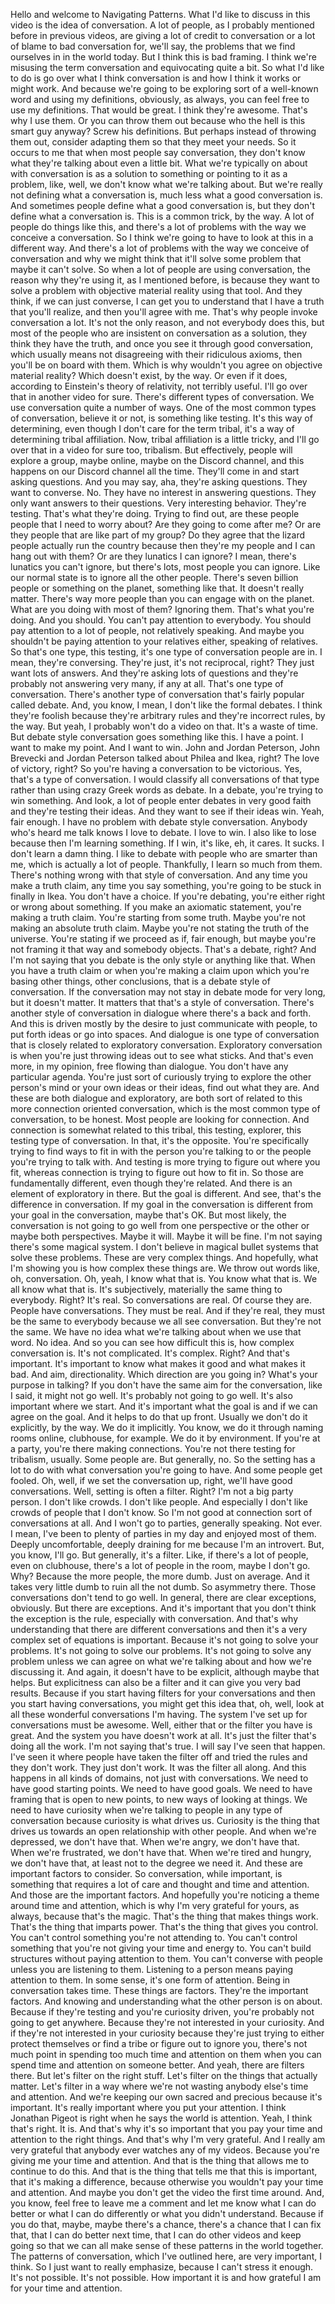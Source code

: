  Hello and welcome to Navigating Patterns. What I'd like to discuss in this video is the idea of conversation. A lot of people, as I probably mentioned before in previous videos, are giving a lot of credit to conversation or a lot of blame to bad conversation for, we'll say, the problems that we find ourselves in in the world today. But I think this is bad framing. I think we're misusing the term conversation and equivocating quite a bit. So what I'd like to do is go over what I think conversation is and how I think it works or might work. And because we're going to be exploring sort of a well-known word and using my definitions, obviously, as always, you can feel free to use my definitions. That would be great. I think they're awesome. That's why I use them. Or you can throw them out because who the hell is this smart guy anyway? Screw his definitions. But perhaps instead of throwing them out, consider adapting them so that they meet your needs. So it occurs to me that when most people say conversation, they don't know what they're talking about even a little bit. What we're typically on about with conversation is as a solution to something or pointing to it as a problem, like, well, we don't know what we're talking about. But we're really not defining what a conversation is, much less what a good conversation is. And sometimes people define what a good conversation is, but they don't define what a conversation is. This is a common trick, by the way. A lot of people do things like this, and there's a lot of problems with the way we conceive a conversation. So I think we're going to have to look at this in a different way. And there's a lot of problems with the way we conceive of conversation and why we might think that it'll solve some problem that maybe it can't solve. So when a lot of people are using conversation, the reason why they're using it, as I mentioned before, is because they want to solve a problem with objective material reality using that tool. And they think, if we can just converse, I can get you to understand that I have a truth that you'll realize, and then you'll agree with me. That's why people invoke conversation a lot. It's not the only reason, and not everybody does this, but most of the people who are insistent on conversation as a solution, they think they have the truth, and once you see it through good conversation, which usually means not disagreeing with their ridiculous axioms, then you'll be on board with them. Which is why wouldn't you agree on objective material reality? Which doesn't exist, by the way. Or even if it does, according to Einstein's theory of relativity, not terribly useful. I'll go over that in another video for sure. There's different types of conversation. We use conversation quite a number of ways. One of the most common types of conversation, believe it or not, is something like testing. It's this way of determining, even though I don't care for the term tribal, it's a way of determining tribal affiliation. Now, tribal affiliation is a little tricky, and I'll go over that in a video for sure too, tribalism. But effectively, people will explore a group, maybe online, maybe on the Discord channel, and this happens on our Discord channel all the time. They'll come in and start asking questions. And you may say, aha, they're asking questions. They want to converse. No. They have no interest in answering questions. They only want answers to their questions. Very interesting behavior. They're testing. That's what they're doing. Trying to find out, are these people people that I need to worry about? Are they going to come after me? Or are they people that are like part of my group? Do they agree that the lizard people actually run the country because then they're my people and I can hang out with them? Or are they lunatics I can ignore? I mean, there's lunatics you can't ignore, but there's lots, most people you can ignore. Like our normal state is to ignore all the other people. There's seven billion people or something on the planet, something like that. It doesn't really matter. There's way more people than you can engage with on the planet. What are you doing with most of them? Ignoring them. That's what you're doing. And you should. You can't pay attention to everybody. You should pay attention to a lot of people, not relatively speaking. And maybe you shouldn't be paying attention to your relatives either, speaking of relatives. So that's one type, this testing, it's one type of conversation people are in. I mean, they're conversing. They're just, it's not reciprocal, right? They just want lots of answers. And they're asking lots of questions and they're probably not answering very many, if any at all. That's one type of conversation. There's another type of conversation that's fairly popular called debate. And, you know, I mean, I don't like the formal debates. I think they're foolish because they're arbitrary rules and they're incorrect rules, by the way. But yeah, I probably won't do a video on that. It's a waste of time. But debate style conversation goes something like this. I have a point. I want to make my point. And I want to win. John and Jordan Peterson, John Brevecki and Jordan Peterson talked about Philea and Ikea, right? The love of victory, right? So you're having a conversation to be victorious. Yes, that's a type of conversation. I would classify all conversations of that type rather than using crazy Greek words as debate. In a debate, you're trying to win something. And look, a lot of people enter debates in very good faith and they're testing their ideas. And they want to see if their ideas win. Yeah, fair enough. I have no problem with debate style conversation. Anybody who's heard me talk knows I love to debate. I love to win. I also like to lose because then I'm learning something. If I win, it's like, eh, it cares. It sucks. I don't learn a damn thing. I like to debate with people who are smarter than me, which is actually a lot of people. Thankfully, I learn so much from them. There's nothing wrong with that style of conversation. And any time you make a truth claim, any time you say something, you're going to be stuck in finally in Ikea. You don't have a choice. If you're debating, you're either right or wrong about something. If you make an axiomatic statement, you're making a truth claim. You're starting from some truth. Maybe you're not making an absolute truth claim. Maybe you're not stating the truth of the universe. You're stating if we proceed as if, fair enough, but maybe you're not framing it that way and somebody objects. That's a debate, right? And I'm not saying that you debate is the only style or anything like that. When you have a truth claim or when you're making a claim upon which you're basing other things, other conclusions, that is a debate style of conversation. If the conversation may not stay in debate mode for very long, but it doesn't matter. It matters that that's a style of conversation. There's another style of conversation in dialogue where there's a back and forth. And this is driven mostly by the desire to just communicate with people, to put forth ideas or go into spaces. And dialogue is one type of conversation that is closely related to exploratory conversation. Exploratory conversation is when you're just throwing ideas out to see what sticks. And that's even more, in my opinion, free flowing than dialogue. You don't have any particular agenda. You're just sort of curiously trying to explore the other person's mind or your own ideas or their ideas, find out what they are. And these are both dialogue and exploratory, are both sort of related to this more connection oriented conversation, which is the most common type of conversation, to be honest. Most people are looking for connection. And connection is somewhat related to this tribal, this testing, explorer, this testing type of conversation. In that, it's the opposite. You're specifically trying to find ways to fit in with the person you're talking to or the people you're trying to talk with. And testing is more trying to figure out where you fit, whereas connection is trying to figure out how to fit in. So those are fundamentally different, even though they're related. And there is an element of exploratory in there. But the goal is different. And see, that's the difference in conversation. If my goal in the conversation is different from your goal in the conversation, maybe that's OK. But most likely, the conversation is not going to go well from one perspective or the other or maybe both perspectives. Maybe it will. Maybe it will be fine. I'm not saying there's some magical system. I don't believe in magical bullet systems that solve these problems. These are very complex things. And hopefully, what I'm showing you is how complex these things are. We throw out words like, oh, conversation. Oh, yeah, I know what that is. You know what that is. We all know what that is. It's subjectively, materially the same thing to everybody. Right? It's real. So conversations are real. Of course they are. People have conversations. They must be real. And if they're real, they must be the same to everybody because we all see conversation. But they're not the same. We have no idea what we're talking about when we use that word. No idea. And so you can see how difficult this is, how complex conversation is. It's not complicated. It's complex. Right? And that's important. It's important to know what makes it good and what makes it bad. And aim, directionality. Which direction are you going in? What's your purpose in talking? If you don't have the same aim for the conversation, like I said, it might not go well. It's probably not going to go well. It's also important where we start. And it's important what the goal is and if we can agree on the goal. And it helps to do that up front. Usually we don't do it explicitly, by the way. We do it implicitly. You know, we do it through naming rooms online, clubhouse, for example. We do it by environment. If you're at a party, you're there making connections. You're not there testing for tribalism, usually. Some people are. But generally, no. So the setting has a lot to do with what conversation you're going to have. And some people get fooled. Oh, well, if we set the conversation up, right, we'll have good conversations. Well, setting is often a filter. Right? I'm not a big party person. I don't like crowds. I don't like people. And especially I don't like crowds of people that I don't know. So I'm not good at connection sort of conversations at all. And I won't go to parties, generally speaking. Not ever. I mean, I've been to plenty of parties in my day and enjoyed most of them. Deeply uncomfortable, deeply draining for me because I'm an introvert. But, you know, I'll go. But generally, it's a filter. Like, if there's a lot of people, even on clubhouse, there's a lot of people in the room, maybe I don't go. Why? Because the more people, the more dumb. Just on average. And it takes very little dumb to ruin all the not dumb. So asymmetry there. Those conversations don't tend to go well. In general, there are clear exceptions, obviously. But there are exceptions. And it's important that you don't think the exception is the rule, especially with conversation. And that's why understanding that there are different conversations and then it's a very complex set of equations is important. Because it's not going to solve your problems. It's not going to solve our problems. It's not going to solve any problem unless we can agree on what we're talking about and how we're discussing it. And again, it doesn't have to be explicit, although maybe that helps. But explicitness can also be a filter and it can give you very bad results. Because if you start having filters for your conversations and then you start having conversations, you might get this idea that, oh, well, look at all these wonderful conversations I'm having. The system I've set up for conversations must be awesome. Well, either that or the filter you have is great. And the system you have doesn't work at all. It's just the filter that's doing all the work. I'm not saying that's true. I will say I've seen that happen. I've seen it where people have taken the filter off and tried the rules and they don't work. They just don't work. It was the filter all along. And this happens in all kinds of domains, not just with conversations. We need to have good starting points. We need to have good goals. We need to have framing that is open to new points, to new ways of looking at things. We need to have curiosity when we're talking to people in any type of conversation because curiosity is what drives us. Curiosity is the thing that drives us towards an open relationship with other people. And when we're depressed, we don't have that. When we're angry, we don't have that. When we're frustrated, we don't have that. When we're tired and hungry, we don't have that, at least not to the degree we need it. And these are important factors to consider. So conversation, while important, is something that requires a lot of care and thought and time and attention. And those are the important factors. And hopefully you're noticing a theme around time and attention, which is why I'm very grateful for yours, as always, because that's the magic. That's the thing that makes things work. That's the thing that imparts power. That's the thing that gives you control. You can't control something you're not attending to. You can't control something that you're not giving your time and energy to. You can't build structures without paying attention to them. You can't converse with people unless you are listening to them. Listening to a person means paying attention to them. In some sense, it's one form of attention. Being in conversation takes time. These things are factors. They're the important factors. And knowing and understanding what the other person is on about. Because if they're testing and you're curiosity driven, you're probably not going to get anywhere. Because they're not interested in your curiosity. And if they're not interested in your curiosity because they're just trying to either protect themselves or find a tribe or figure out to ignore you, there's not much point in spending too much time and attention on them when you can spend time and attention on someone better. And yeah, there are filters there. But let's filter on the right stuff. Let's filter on the things that actually matter. Let's filter in a way where we're not wasting anybody else's time and attention. And we're keeping our own sacred and precious because it's important. It's really important where you put your attention. I think Jonathan Pigeot is right when he says the world is attention. Yeah, I think that's right. It is. And that's why it's so important that you pay your time and attention to the right things. And that's why I'm very grateful. And I really am very grateful that anybody ever watches any of my videos. Because you're giving me your time and attention. And that is the thing that allows me to continue to do this. And that is the thing that tells me that this is important, that it's making a difference, because otherwise you wouldn't pay your time and attention. And maybe you don't get the video the first time around. And, you know, feel free to leave me a comment and let me know what I can do better or what I can do differently or what you didn't understand. Because if you do that, maybe, maybe there's a chance, there's a chance that I can fix that, that I can do better next time, that I can do other videos and keep going so that we can all make sense of these patterns in the world together. The patterns of conversation, which I've outlined here, are very important, I think. So I just want to really emphasize, because I can't stress it enough. It's not possible. It's not possible. How important it is and how grateful I am for your time and attention.